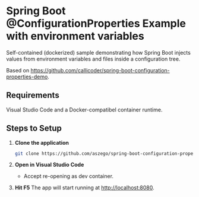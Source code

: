 # Spring Boot @ConfigurationProperties Example with environment variables

Self-contained (dockerized) sample demonstrating how Spring Boot injects values from environment variables and files inside a configuration tree.

Based on https://github.com/callicoder/spring-boot-configuration-properties-demo.

## Requirements

Visual Studio Code and a Docker-compatibel container runtime.

## Steps to Setup

1. **Clone the application**

    ```bash
    git clone https://github.com/aszego/spring-boot-configuration-properties-demo.git
    ```

1. **Open in Visual Studio Code**
    * Accept re-opening as dev container.

1. **Hit F5**
    The app will start running at <http://localhost:8080>.
